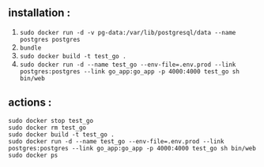 ## installation :
1. `sudo docker run -d -v pg-data:/var/lib/postgresql/data --name postgres postgres`
2. `bundle`
3. `sudo docker build -t test_go .`
4. `sudo docker run -d --name test_go --env-file=.env.prod --link postgres:postgres --link go_app:go_app -p 4000:4000 test_go sh bin/web`


## actions :

```
sudo docker stop test_go
sudo docker rm test_go
sudo docker build -t test_go .
sudo docker run -d --name test_go --env-file=.env.prod --link postgres:postgres --link go_app:go_app -p 4000:4000 test_go sh bin/web
sudo docker ps
```
